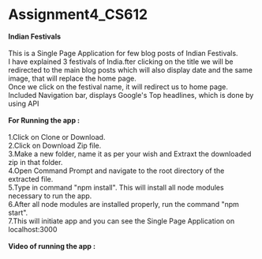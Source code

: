 # Assignment4_CS612
<b>Indian Festivals</b></br></br>
This is a Single Page Application for few blog posts of Indian Festivals.</br>
I have explained 3 festivals of India.fter clicking on the title we will be redirected to the main blog posts which will also
display date and the same image, that will replace the home page.</br>
Once we click on the festival name, it will redirect us to home page.</br>
Included Navigation bar, displays Google's Top headlines, which is done by using API</br></br>
<b>For Running the app : </b></br></br>
1.Click on Clone or Download.</br>
2.Click on Download Zip file.</br>
3.Make a new folder, name it as per your wish and Extraxt the downloaded zip in that folder.</br>
4.Open Command Prompt and navigate to the root directory of the extracted file.</br>
5.Type in command "npm install". This will install all node modules necessary to run the app.</br>
6.After all node modules are installed properly, run the command "npm start".</br>
7.This will initiate app and you can see the Single Page Application on localhost:3000</br></br>
<b>Video of running the app : </b>
